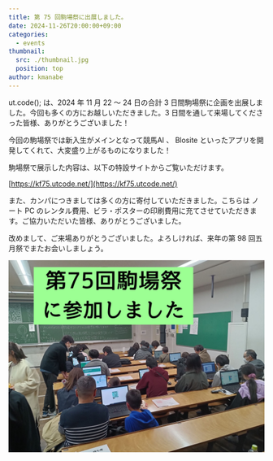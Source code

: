 ```yaml
---
title: 第 75 回駒場祭に出展しました。
date: 2024-11-26T20:00:00+09:00
categories:
  - events
thumbnail:
  src: ./thumbnail.jpg
  position: top
author: kmanabe
---
```


ut.code(); は、2024 年 11 月 22 〜 24 日の合計 3 日間駒場祭に企画を出展しました。今回も多くの方にお越しいただきました。3 日間を通して来場してくださった皆様、ありがとうございました！

今回の駒場祭では新入生がメインとなって競馬AI 、 Blosite といったアプリを開発してくれて、大変盛り上がるものになりました！

駒場祭で展示した内容は、以下の特設サイトからご覧いただけます。

[https://kf75.utcode.net/](https://kf75.utcode.net/)

また、カンパにつきましては多くの方に寄付していただきました。こちらは ノート PC のレンタル費用、ビラ・ポスターの印刷費用に充てさせていただきます。ご協力いただいた皆様、ありがとうございました。

改めまして、ご来場ありがとうございました。よろしければ、来年の第 98 回五月祭でまたお会いしましょう。

![企画を体験している様子](./image1.jpg)
